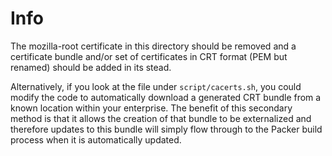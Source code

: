
# Info

The mozilla-root certificate in this directory should be removed and a certificate bundle and/or set of certificates in CRT format (PEM but renamed) should be added in its stead.

Alternatively, if you look at the file under ```script/cacerts.sh```, you could modify the code to automatically download a generated CRT bundle from a known location within your enterprise.  The benefit of this secondary method is that it allows the creation of that bundle to be externalized and therefore updates to this bundle will simply flow through to the Packer build process when it is automatically updated. 